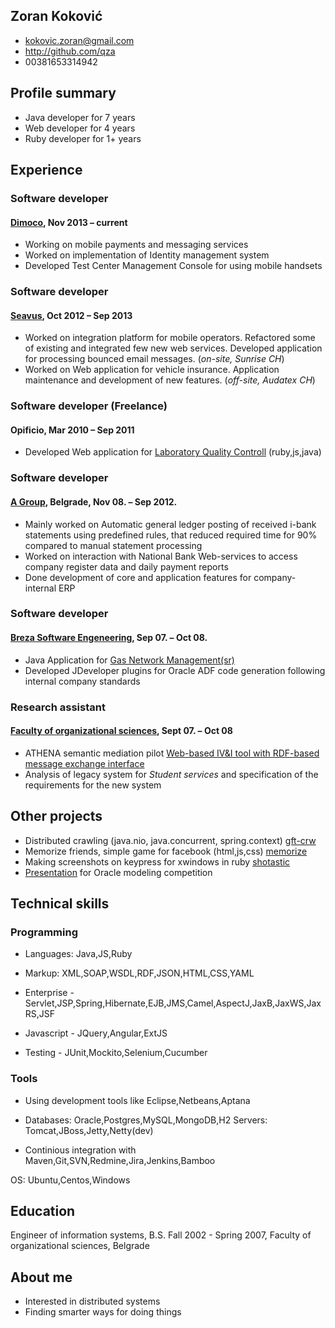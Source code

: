 ## Zoran Koković
 * <kokovic.zoran@gmail.com>
 * <http://github.com/qza>
 * 00381653314942

## Profile summary
 * Java developer for 7 years
 * Web developer for 4 years
 * Ruby developer for 1+ years
 
## Experience

### Software developer
#### [Dimoco][dim], Nov 2013 – current
 * Working on mobile payments and messaging services
 * Worked on implementation of Identity management system
 * Developed Test Center Management Console for using mobile handsets

### Software developer
#### [Seavus][sea], Oct 2012 – Sep 2013
 * Worked on integration platform for mobile operators. Refactored some of existing and integrated few new web services. Developed 
   application for processing bounced email messages. (*on-site, Sunrise CH*)
 * Worked on Web application for vehicle insurance. Application maintenance and development of new features. (*off-site, Audatex CH*)

### Software developer (Freelance)
#### Opificio, Mar 2010 – Sep 2011
 * Developed Web application for [Laboratory Quality Controll][scr] (ruby,js,java)

### Software developer
#### [A Group][agr], Belgrade, Nov 08. – Sep 2012.
 * Mainly worked on Automatic general ledger posting of received i-bank statements using predefined rules, that reduced
   required time for 90% compared to manual statement processing
 * Worked on interaction with National Bank Web-services to access company register data and daily payment reports
 * Done development of core and application features for company-internal ERP

### Software developer
#### [Breza Software Engeneering][bse], Sep 07. – Oct 08.
 * Java Application for [Gas Network Management(sr)][gas]
 * Developed JDeveloper plugins for Oracle ADF code generation following internal company standards

### Research assistant
#### [Faculty of organizational sciences][fon], Sept 07. – Oct 08
 * ATHENA semantic mediation pilot [Web-based IV&I tool with RDF-based message exchange interface][apo]
 * Analysis of legacy system for *Student services* and specification of the requirements for the new system

## Other projects
 * Distributed crawling (java.nio, java.concurrent, spring.context) [gft-crw]
 * Memorize friends, simple game for facebook (html,js,css) [memorize]
 * Making screenshots on keypress for xwindows in ruby [shotastic]
 * [Presentation][air_pdf] for Oracle modeling competition

## Technical skills

### Programming

 * Languages: Java,JS,Ruby
 
 * Markup: XML,SOAP,WSDL,RDF,JSON,HTML,CSS,YAML
 
 * Enterprise - Servlet,JSP,Spring,Hibernate,EJB,JMS,Camel,AspectJ,JaxB,JaxWS,JaxRS,JSF
 
 * Javascript - JQuery,Angular,ExtJS

 * Testing - JUnit,Mockito,Selenium,Cucumber
  
### Tools

 * Using development tools like Eclipse,Netbeans,Aptana
 
 * Databases: Oracle,Postgres,MySQL,MongoDB,H2
 Servers: Tomcat,JBoss,Jetty,Netty(dev)
 
 * Continious integration with Maven,Git,SVN,Redmine,Jira,Jenkins,Bamboo
 
 OS: Ubuntu,Centos,Windows

## Education

 Engineer of information systems, B.S. Fall 2002 - Spring 2007, Faculty of organizational sciences, Belgrade

## About me
 * Interested in distributed systems
 * Finding smarter ways for doing things

[dim]:http://www.dimoco.at/
[apo]:http://sourceforge.net/projects/apolon/
[gas]:http://www.brezasoftware.com/brosure/BrezaGAS.pdf
[bse]:http://www.brezasoftware.com/
[agr]:http://www.agroupm.com/
[fon]:http://www.labis.fon.rs/
[sea]:http://www.seavus.com/
[air_pdf]: http://qza.github.com/Resume/OracleAcademyFinal.pdf
[scr]: http://qza.github.com/Resume/album.html
[memorize]: https://github.com/qza/MemorizeFriends
[shotastic]: https://github.com/qza/shotastic
[gft-crw]: https://github.com/qza/gft-crw
